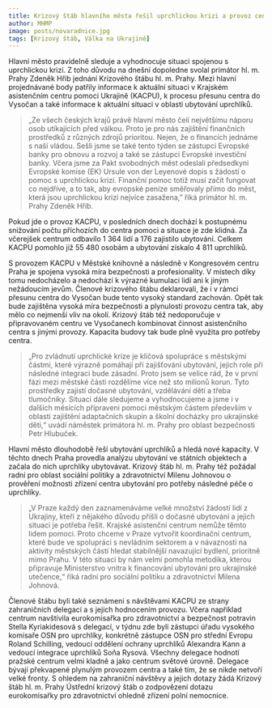 ```yaml
---
title: Krizový štáb hlavního města řešil uprchlickou krizi a provoz centra pomoci Ukrajině
author: MHMP
image: posts/novaradnice.jpg
tags: [Krizový štáb, Válka na Ukrajině]
---
```


Hlavní město pravidelně sleduje a vyhodnocuje situaci spojenou s uprchlickou krizí. Z toho důvodu na dnešní dopoledne svolal primátor hl. m. Prahy Zdeněk Hřib jednání Krizového štábu hl. m. Prahy. Mezi hlavní projednávané body patřily informace k aktuální situaci v Krajském asistenčním centru pomoci Ukrajině (KACPU), k procesu přesunu centra do Vysočan a také informace k aktuální situaci v oblasti ubytování uprchlíků.

> „Ze všech českých krajů právě hlavní město čelí největšímu náporu osob utíkajících před válkou. Proto je pro nás zajištění finančních prostředků z různých zdrojů prioritou. Nejen, že o financích jednáme s naší vládou. Sešli jsme se také tento týden se zástupci Evropské banky pro obnovu a rozvoj a také se zástupci Evropské investiční banky. Včera jsme za Pakt svobodných měst odeslali předsedkyni Evropské komise (EK) Ursule von der Leyenové dopis s žádostí o pomoc s uprchlickou krizí. Finanční pomoc totiž musí začít fungovat co nejdříve, a to tak, aby evropské peníze směřovaly přímo do měst, která jsou uprchlickou krizí nejvíce zasažena,” říká primátor hl. m. Prahy Zdeněk Hřib.

Pokud jde o provoz KACPU, v posledních dnech dochází k postupnému snižování počtu příchozích do centra pomoci a situace je zde klidná. Za včerejšek centrum odbavilo 1 364 lidí a 176 zajistilo ubytování. Celkem KACPU pomohlo již 55 480 osobám a ubytování získalo 4 811 uprchlíků.

S provozem KACPU v Městské knihovně a následně v Kongresovém centru Praha je spojena vysoká míra bezpečnosti a profesionality. V místech díky tomu nedocházelo a nedochází k výrazné kumulaci lidí ani k jiným nežádoucím jevům. Členové krizového štábu deklarovali, že i v rámci přesunu centra do Vysočan bude tento vysoký standard zachován. Opět tak bude zajištěna vysoká míra bezpečnosti a plynulosti provozu centra tak, aby mělo co nejmenší vliv na okolí. Krizový štáb též nedoporučuje v připravovaném centru ve Vysočanech kombinovat činnost asistenčního centra s jinými provozy. Kapacita budovy tak bude plně využita pro potřeby centra.

> „Pro zvládnutí uprchlické krize je klíčová spolupráce s městskými částmi, které výrazně pomáhají při zajišťování ubytování, jejich role při následné integraci bude zásadní. Proto jsem se velice rád, že v první fázi mezi městské části rozdělíme více než sto milionů korun. Tyto prostředky zajistí dočasné ubytování, vzdělávání dětí a třeba tlumočníky. Situaci dále sledujeme a vyhodnocujeme a jsme i v dalších měsících připraveni pomoci městským částem především v oblasti zajištění adaptačních skupin a školní docházky pro ukrajinské děti,“ uvádí náměstek primátora hl. m. Prahy pro oblast bezpečnosti Petr Hlubuček.

Hlavní město dlouhodobě řeší ubytování uprchlíků a hledá nové kapacity. V těchto dnech Praha provedla analýzu ubytování ve státních objektech a začala do nich uprchlíky ubytovávat. Krizový štáb hl. m. Prahy též požádal radní pro oblast sociální politiky a zdravotnictví Milenu Johnovou o prověření možnosti zřízení centra ubytování pro potřeby následné péče o uprchlíky.

> „V Praze každý den zaznamenáváme velké množství žádostí lidí z Ukrajiny, kteří z nějakého důvodu přišli o dočasné ubytování a jejich situaci je potřeba řešit. Krajské asistenční centrum nemůže těmto lidem pomoci. Proto chceme v Praze vytvořit koordinační centrum, které bude ve spolupráci s nevládním sektorem a v návaznosti na aktivity městských částí hledat stabilnější navazující bydlení, prioritně mimo Prahu. V této situaci by nám velmi pomohla metodika, kterou připravuje Ministerstvo vnitra k financování ubytování pro ukrajinské utečence,“ říká radní pro sociální politiku a zdravotnictví Milena Johnová.

Členové štábu byli také seznámeni s návštěvami KACPU ze strany zahraničních delegací a s jejich hodnocením provozu. Včera například centrum navštívila eurokomisařka pro zdravotnictví a bezpečnost potravin Stella Kyriakidesová s delegací, v týdnu zde byli zástupci úřadu vysokého komisaře OSN pro uprchlíky, konkrétně zástupce OSN pro střední Evropu Roland Schilling, vedoucí oddělení ochrany uprchlíků Alexandra Kann a vedoucí integrace uprchlíků Soňa Rysová. Všechny delegace hodnotí pražské centrum velmi kladně a jako centrum světové úrovně. Delegace bývají překvapené plynulým provozem centra a také tím, že se nikde netvoří velké fronty. S ohledem na zahraniční návštěvy a jejich dotazy žádá Krizový štáb hl. m. Prahy Ústřední krizový štáb o zodpovězení dotazu eurokomisařky pro zdravotnictví ohledně zřízení polní nemocnice.
